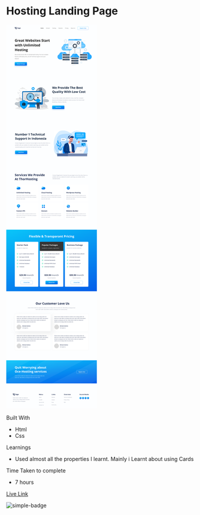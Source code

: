 # Hosting Landing Page

![Image](./11.png)

Built With
- Html
- Css

Learnings
- Used almost all the properties I learnt. Mainly i Learnt about using Cards

Time Taken to complete
- 7 hours

[Live Link](https://sushan-hosting-landing-page.netlify.app/)

![simple-badge](https://img.shields.io/badge/HTML-CSS-green)
